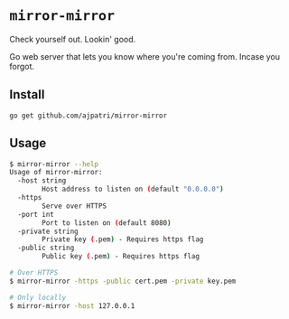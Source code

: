 # `mirror-mirror`

Check yourself out. Lookin' good.

Go web server that lets you know where you're coming from. Incase you forgot.

## Install

```
go get github.com/ajpatri/mirror-mirror
```

## Usage

```bash
$ mirror-mirror --help
Usage of mirror-mirror:
  -host string
        Host address to listen on (default "0.0.0.0")
  -https
        Serve over HTTPS
  -port int
        Port to listen on (default 8080)
  -private string
        Private key (.pem) - Requires https flag
  -public string
        Public key (.pem) - Requires https flag

# Over HTTPS
$ mirror-mirror -https -public cert.pem -private key.pem

# Only locally
$ mirror-mirror -host 127.0.0.1
```
